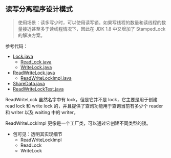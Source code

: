 ## 读写分离程序设计模式

> 使用场景：读多写少时，可以使用读写锁。如果写线程的数量和读线程的数量接近甚至多于读线程情况下，因此在 JDK 1.8 中又增加了
> StampedLock 的解决方案。

参考代码：

- [Lock.java](Lock.java)
    - [ReadLock.java](ReadLock.java)
    - [WriteLock.java](WriteLock.java)
- [ReadWriteLock.java](ReadWriteLock.java)
    - [ReadWriteLockImpl.java](ReadWriteLockImpl.java)
- [ShareData.java](ShareData.java)
- [ReadWriteLockTest.java](ReadWriteLockTest.java)

ReadWriteLock 虽然名字中有 lock，但是它并不是 lock，它主要是用于创建 read lock 和 write lock 的，并且提供了查询功能用于查询当前有多少个
reader 和 writer 以及 waiting 中的 writer。

ReadWriteLockImpl 更像是一个工厂类，可以通过它创建不同类型的锁。

- 包可见：透明其实现细节
    - ReadWriteLockImpl
    - ReadLock
    - WriteLock

